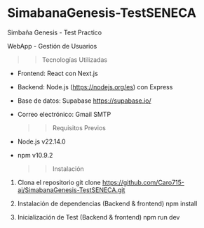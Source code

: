 # SimabanaGenesis-TestSENECA
Simbaña Genesis - Test Practico


WebApp - Gestión de Usuarios
 
   >>Tecnologías Utilizadas

- Frontend: React con Next.js
- Backend: Node.js (https://nodejs.org/es) con Express
- Base de datos: Supabase https://supabase.io/
- Correo electrónico: Gmail SMTP

  >> Requisitos Previos

- Node.js v22.14.0
- npm v10.9.2

  >>Instalación

1. Clona el repositorio
git clone https://github.com/Caro715-ai/SimabanaGenesis-TestSENECA.git

2. Instalación de dependencias (Backend & frontend)
npm install

3. Inicialización de Test (Backend & frontend)
npm run dev



